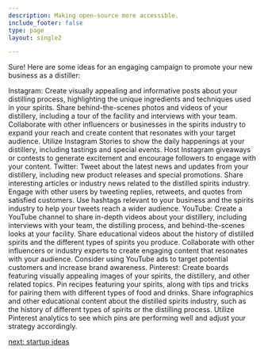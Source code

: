 ```yaml
---
description: Making open-source more accessible.
include_footer: false
type: page
layout: single2

---
```


<p>
Sure! Here are some ideas for an engaging campaign to promote your new business as a distiller:

Instagram:
Create visually appealing and informative posts about your distilling process, highlighting the unique ingredients and techniques used in your spirits.
Share behind-the-scenes photos and videos of your distillery, including a tour of the facility and interviews with your team.
Collaborate with other influencers or businesses in the spirits industry to expand your reach and create content that resonates with your target audience.
Utilize Instagram Stories to show the daily happenings at your distillery, including tastings and special events.
Host Instagram giveaways or contests to generate excitement and encourage followers to engage with your content.
Twitter:
Tweet about the latest news and updates from your distillery, including new product releases and special promotions.
Share interesting articles or industry news related to the distilled spirits industry.
Engage with other users by tweeting replies, retweets, and quotes from satisfied customers.
Use hashtags relevant to your business and the spirits industry to help your tweets reach a wider audience.
YouTube:
Create a YouTube channel to share in-depth videos about your distillery, including interviews with your team, the distilling process, and behind-the-scenes looks at your facility.
Share educational videos about the history of distilled spirits and the different types of spirits you produce.
Collaborate with other influencers or industry experts to create engaging content that resonates with your audience.
Consider using YouTube ads to target potential customers and increase brand awareness.
Pinterest:
Create boards featuring visually appealing images of your spirits, the distillery, and other related topics.
Pin recipes featuring your spirits, along with tips and tricks for pairing them with different types of food and drinks.
Share infographics and other educational content about the distilled spirits industry, such as the history of different types of spirits or the distilling process.
Utilize Pinterest analytics to see which pins are performing well and adjust your strategy accordingly.


<a href="https://workdojos.com/distiller/startup">next: startup ideas</a>
